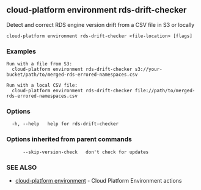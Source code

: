 ## cloud-platform environment rds-drift-checker

Detect and correct RDS engine version drift from a CSV file in S3 or locally

```
cloud-platform environment rds-drift-checker <file-location> [flags]
```

### Examples

```
Run with a file from S3:
  cloud-platform environment rds-drift-checker s3://your-bucket/path/to/merged-rds-errored-namespaces.csv

Run with a local CSV file:
  cloud-platform environment rds-drift-checker file://path/to/merged-rds-errored-namespaces.csv

```

### Options

```
  -h, --help   help for rds-drift-checker
```

### Options inherited from parent commands

```
      --skip-version-check   don't check for updates
```

### SEE ALSO

* [cloud-platform environment](cloud-platform_environment.md)	 - Cloud Platform Environment actions

